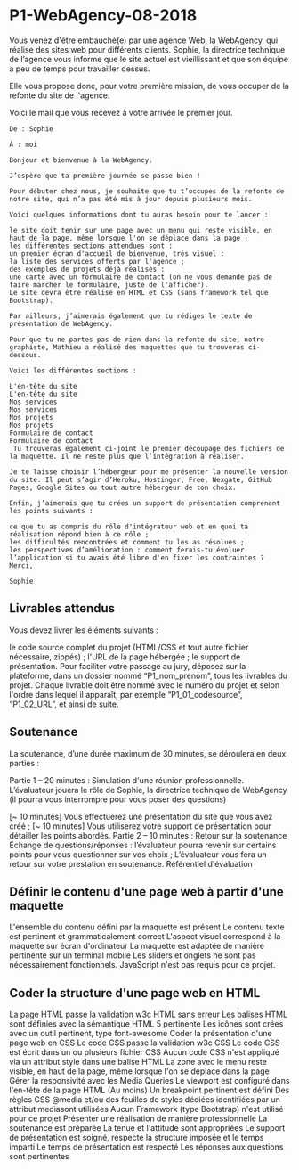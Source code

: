 # P1-WebAgency-08-2018

Vous venez d'être embauché(e) par une agence Web, la WebAgency, qui réalise des sites web pour différents clients. Sophie, la directrice technique de l’agence vous informe que le site actuel est vieillissant et que son équipe a peu de temps pour travailler dessus.

Elle vous propose donc, pour votre première mission, de vous occuper de la refonte du site de l'agence.

Voici le mail que vous recevez à votre arrivée le premier jour.

```
De : Sophie

À : moi

Bonjour et bienvenue à la WebAgency. 

J’espère que ta première journée se passe bien !

Pour débuter chez nous, je souhaite que tu t’occupes de la refonte de notre site, qui n’a pas été mis à jour depuis plusieurs mois.

Voici quelques informations dont tu auras besoin pour te lancer :

le site doit tenir sur une page avec un menu qui reste visible, en haut de la page, même lorsque l'on se déplace dans la page ;
les différentes sections attendues sont :
un premier écran d'accueil de bienvenue, très visuel :
la liste des services offerts par l'agence ;
des exemples de projets déjà réalisés :
une carte avec un formulaire de contact (on ne vous demande pas de faire marcher le formulaire, juste de l'afficher).
Le site devra être réalisé en HTML et CSS (sans framework tel que Bootstrap).

Par ailleurs, j’aimerais également que tu rédiges le texte de présentation de WebAgency.

Pour que tu ne partes pas de rien dans la refonte du site, notre graphiste, Mathieu a réalisé des maquettes que tu trouveras ci-dessous.

Voici les différentes sections :

L'en-tête du site
L'en-tête du site
Nos services
Nos services
Nos projets
Nos projets
Formulaire de contact
Formulaire de contact
 Tu trouveras également ci-joint le premier découpage des fichiers de la maquette. Il ne reste plus que l’intégration à réaliser. 

Je te laisse choisir l’hébergeur pour me présenter la nouvelle version du site. Il peut s’agir d’Heroku, Hostinger, Free, Nexgate, GitHub Pages, Google Sites ou tout autre hébergeur de ton choix.

Enfin, j’aimerais que tu crées un support de présentation comprenant les points suivants : 

ce que tu as compris du rôle d'intégrateur web et en quoi ta réalisation répond bien à ce rôle ;
les difficultés rencontrées et comment tu les as résolues ;
les perspectives d’amélioration : comment ferais-tu évoluer l’application si tu avais été libre d'en fixer les contraintes ?
Merci,

Sophie
```

## Livrables attendus
Vous devez livrer les éléments suivants : 

le code source complet du projet (HTML/CSS et tout autre fichier nécessaire, zippés) ;
l'URL de la page hébergée ;
le support de présentation.
Pour faciliter votre passage au jury, déposez sur la plateforme, dans un dossier nommé “P1_nom_prenom”, tous les livrables du projet. Chaque livrable doit être nommé avec le numéro du projet et selon l'ordre dans lequel il apparaît, par exemple “P1_01_codesource”, “P1_02_URL”, et ainsi de suite.

 

##  Soutenance
La soutenance, d’une durée maximum de 30 minutes, se déroulera en deux parties :

Partie 1 – 20 minutes : Simulation d'une réunion professionnelle.
L’évaluateur jouera le rôle de Sophie, la directrice technique de WebAgency (il pourra vous interrompre pour vous poser des questions)

[~ 10 minutes] Vous effectuerez une présentation du site que vous avez créé ;
[~ 10 minutes] Vous utiliserez votre support de présentation pour détailler les points abordés.
Partie 2 – 10 minutes : Retour sur la soutenance
Échange de questions/réponses : l’évaluateur pourra revenir sur certains points pour vous questionner sur vos choix ;
L’évaluateur vous fera un retour sur votre prestation en soutenance.
Référentiel d'évaluation
 

## Définir le contenu d'une page web à partir d'une maquette
L'ensemble du contenu défini par la maquette est présent
Le contenu texte est pertinent et grammaticalement correct
L'aspect visuel correspond à la maquette sur écran d'ordinateur
La maquette est adaptée de manière pertinente sur un terminal mobile
Les sliders et onglets ne sont pas nécessairement fonctionnels. JavaScript n'est pas requis pour ce projet.

## Coder la structure d'une page web en HTML
La page HTML passe la validation w3c HTML sans erreur
Les balises HTML sont définies avec la sémantique HTML 5 pertinente
Les icônes sont crées avec un outil pertinent, type  font-awesome
Coder la présentation d'une page web en CSS
Le code CSS passe la validation w3c CSS
Le code CSS est écrit dans un ou plusieurs fichier CSS
Aucun code CSS n'est appliqué via un attribut style  dans une balise HTML
La zone avec le menu reste visible, en haut de la page, même lorsque l'on se déplace dans la page
 Gérer la responsivité avec les Media Queries 
Le viewport est configuré dans l'en-tête de la page HTML
(Au moins) Un breakpoint pertinent est défini
Des règles CSS @media  et/ou des feuilles de styles dédiées identifiées par un attribut mediasont utilisées
Aucun Framework (type Bootstrap) n'est utilisé pour ce projet
Présenter une réalisation de manière professionnelle
La soutenance est préparée
La tenue et l'attitude sont appropriées
Le support de présentation est soigné, respecte la structure imposée et le temps imparti
Le temps de présentation est respecté
Les réponses aux questions sont pertinentes
